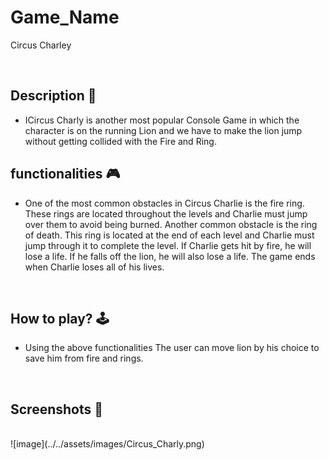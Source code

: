 # **Game_Name** 
Circus Charley

<br>

## **Description 📃**
- ICircus Charly is another most popular Console Game in which the character is on the running Lion and we have to make the lion jump without getting collided with the Fire and Ring.

## **functionalities 🎮**
- One of the most common obstacles in Circus Charlie is the fire ring. These rings are located throughout the levels and Charlie must jump over them to avoid being burned. Another common obstacle is the ring of death. This ring is located at the end of each level and Charlie must jump through it to complete the level.
If Charlie gets hit by fire, he will lose a life. If he falls off the lion, he will also lose a life. The game ends when Charlie loses all of his lives.
<br>

## **How to play? 🕹️**
- Using the above functionalities The user can move lion by his choice to save him from fire and rings.

<br>

## **Screenshots 📸**

<br>
![image](../../assets/images/Circus_Charly.png)  

<br>